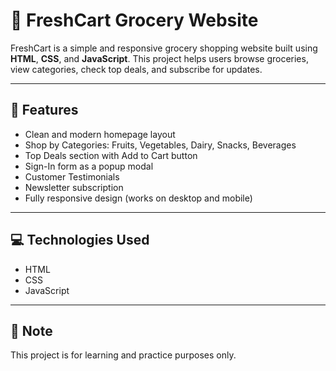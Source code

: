 # 🛒 FreshCart Grocery Website

FreshCart is a simple and responsive grocery shopping website built using **HTML**, **CSS**, and **JavaScript**. This project helps users browse groceries, view categories, check top deals, and subscribe for updates.

---

## 🌟 Features

- Clean and modern homepage layout
- Shop by Categories: Fruits, Vegetables, Dairy, Snacks, Beverages
- Top Deals section with Add to Cart button
- Sign-In form as a popup modal
- Customer Testimonials
- Newsletter subscription
- Fully responsive design (works on desktop and mobile)

---

## 💻 Technologies Used

- HTML
- CSS
- JavaScript

---

## 📌 Note

This project is for learning and practice purposes only.
